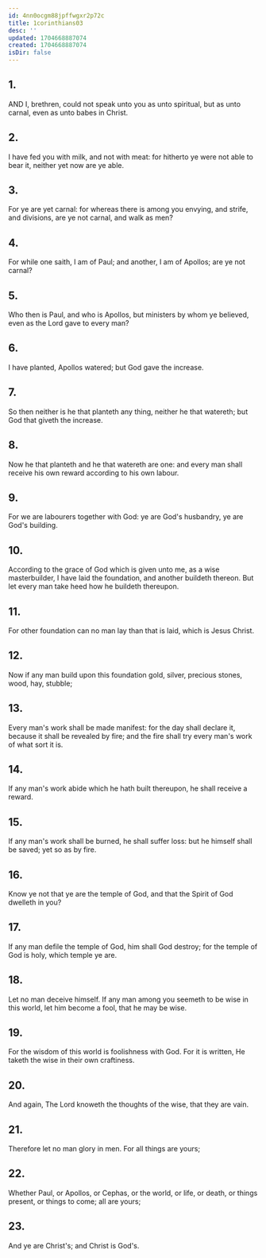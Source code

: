 ```yaml
---
id: 4nn0ocgm88jpffwgxr2p72c
title: 1corinthians03
desc: ''
updated: 1704668887074
created: 1704668887074
isDir: false
---
```

## 1.
AND I, brethren, could not speak unto you as unto spiritual, but as unto carnal, even as unto babes in Christ.
## 2.
I have fed you with milk, and not with meat: for hitherto ye were not able to bear it, neither yet now are ye able.
## 3.
For ye are yet carnal: for whereas there is among you envying, and strife, and divisions, are ye not carnal, and walk as men?
## 4.
For while one saith, I am of Paul; and another, I am of Apollos; are ye not carnal?
## 5.
Who then is Paul, and who is Apollos, but ministers by whom ye believed, even as the Lord gave to every man?
## 6.
I have planted, Apollos watered; but God gave the increase.
## 7.
So then neither is he that planteth any thing, neither he that watereth; but God that giveth the increase.
## 8.
Now he that planteth and he that watereth are one: and every man shall receive his own reward according to his own labour.
## 9.
For we are labourers together with God: ye are God's husbandry, ye are God's building.
## 10.
According to the grace of God which is given unto me, as a wise masterbuilder, I have laid the foundation, and another buildeth thereon. But let every man take heed how he buildeth thereupon.
## 11.
For other foundation can no man lay than that is laid, which is Jesus Christ.
## 12.
Now if any man build upon this foundation gold, silver, precious stones, wood, hay, stubble;
## 13.
Every man's work shall be made manifest: for the day shall declare it, because it shall be revealed by fire; and the fire shall try every man's work of what sort it is.
## 14.
If any man's work abide which he hath built thereupon, he shall receive a reward.
## 15.
If any man's work shall be burned, he shall suffer loss: but he himself shall be saved; yet so as by fire.
## 16.
Know ye not that ye are the temple of God, and that the Spirit of God dwelleth in you?
## 17.
If any man defile the temple of God, him shall God destroy; for the temple of God is holy, which temple ye are.
## 18.
Let no man deceive himself. If any man among you seemeth to be wise in this world, let him become a fool, that he may be wise.
## 19.
For the wisdom of this world is foolishness with God. For it is written, He taketh the wise in their own craftiness.
## 20.
And again, The Lord knoweth the thoughts of the wise, that they are vain.
## 21.
Therefore let no man glory in men. For all things are yours;
## 22.
Whether Paul, or Apollos, or Cephas, or the world, or life, or death, or things present, or things to come; all are yours;
## 23.
And ye are Christ's; and Christ is God's.
